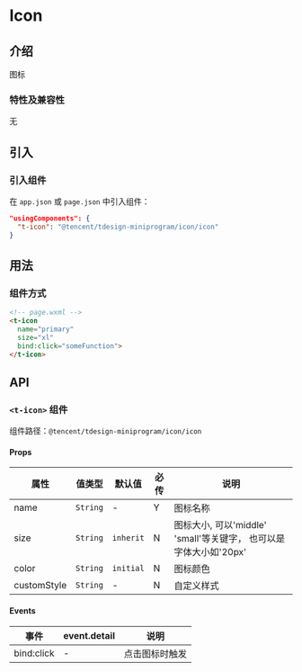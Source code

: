 # Icon

## 介绍

图标

### 特性及兼容性

无

## 引入

### 引入组件

在 `app.json` 或 `page.json` 中引入组件：

```json
"usingComponents": {
  "t-icon": "@tencent/tdesign-miniprogram/icon/icon"
}
```

## 用法

### 组件方式

```html
<!-- page.wxml -->
<t-icon
  name="primary"
  size="xl"
  bind:click="someFunction">
</t-icon>
```

## API

### `<t-icon>` 组件

组件路径：`@tencent/tdesign-miniprogram/icon/icon`

#### Props

| 属性 | 值类型 | 默认值 | 必传 | 说明 |
|-----|-------|-------|-----|-----|
| name | `String` | - | Y | 图标名称 |
| size | `String` | `inherit` | N | 图标大小, 可以'middle' 'small'等关键字， 也可以是字体大小如'20px' |
| color | `String` | `initial` | N | 图标颜色 |
| customStyle | `String` | - | N | 自定义样式 |

#### Events

| 事件 | event.detail | 说明 |
|-----|------|-----|
| bind:click| - | 点击图标时触发 |
